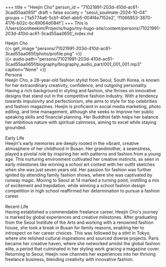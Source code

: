 +++
title = "Heejin Cho"
person_id = "71021991-203d-410d-ac61-3cad55aa065f"
draft = false
society = "seoul_soulmate-2024-10-04"
groups = ['fa5774a6-5cb1-40ef-abb5-004f4e7152e2', 'f1066853-3870-4176-b02c-bc49064d084f']
+++
This is /Users/joonheekim/Projects/hugo/my-hugo-site/content/persons/71021991-203d-410d-ac61-3cad55aa065f/_index.md

<div class="h1_1_right">Heejin Cho</div>{{< get_image "persons/71021991-203d-410d-ac61-3cad55aa065f/photo/profile.png" >}}
<br>
{{< audio
    path="persons/71021991-203d-410d-ac61-3cad55aa065f/biography/biography_audio_part/001_001_001.mp3" 
    caption="None"
>}}
<br>
<div class="h2">Persona</div><div class="plain">Heejin Cho, a 28-year-old fashion stylist from Seoul, South Korea, is known for her extraordinary creativity, confidence, and outgoing personality. Having a rich background in styling and fashion, she thrives on innovative designs that stand out in the competitive fashion industry. With a tendency towards impulsivity and perfectionism, she aims to style for top celebrities and fashion magazines. Heejin is proficient in social media marketing, photo editing, and time management, although she seeks to improve her public speaking skills and financial planning. Her Buddhist faith helps her balance her ambitious nature with spiritual calmness, aiming to excel while staying grounded.</div><br>
<div class="h2">Early Life</div><div class="plain">Heejin's early memories are deeply rooted in the vibrant, creative atmosphere of her childhood in Busan. Her grandmother, a seamstress, played a pivotal role by inspiring her with patterns and fashion from a young age. This nurturing environment cultivated her creative instincts, as seen in early milestones like winning a school art contest with her outfit sketches when she was just seven years old. Her passion for fashion was further ignited by attending family fashion shows, where she was captivated by runway magic. Moving to Seoul at 14 marked a turning point, instilling a mix of excitement and trepidation, while winning a school fashion design competition in high school reaffirmed her determination to pursue a fashion career.</div><br>
<div class="h2">Recent Life</div><div class="plain">Having established a commendable freelance career, Heejin Cho's journey is marked by global experiences and creative milestones. After graduating from the Seoul Institute of the Arts and working with a renowned fashion house, she took a break in Busan for family reasons, enabling her to introspect on her career choices. This was followed by a stint in Tokyo, where she relished cultural inspirations and sourced diverse projects. Paris became her creative haven, where she networked amidst the global fashion elite, a period that culminated in her styling work gracing a magazine cover. Returning to Seoul, Heejin now channels her experiences into her thriving freelance business, blending creativity with innovative fashion.</div><br>
